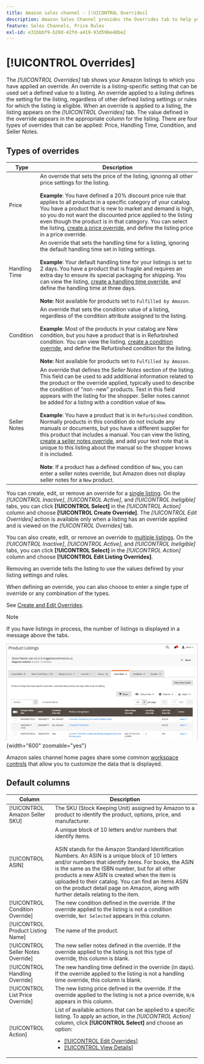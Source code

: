```yaml
---
title: Amazon sales channel - [!UICONTROL Overrides]
description: Amazon Sales Channel provides the Overrides tab to help you identify and manage how you are applying overrides in your Amazon listings.
feature: Sales Channels, Price Rules
exl-id: e31bbbf9-b20d-42fd-a419-93d596e40be2
---
```

# [!UICONTROL Overrides]

The _[!UICONTROL Overrides]_ tab shows your Amazon listings to which you have applied an override. An override is a listing-specific setting that can be used set a defined value to a listing. An override applied to a listing defines the setting for the listing, regardless of other defined listing settings or rules for which the listing is eligible. When an override is applied to a listing, the listing appears on the _[!UICONTROL Overrides]_ tab. The value defined in the override appears in the appropriate column for the listing. There are four types of overrides that can be applied: Price, Handling Time, Condition, and Seller Notes.

## Types of overrides

| Type          | Description                                                                                                                                                                                                                                                                                                                                                                                                                                                                                                                                                                                                                                                                                                                                                                                                                                                                                                                                                                                                                      |
|---------------|----------------------------------------------------------------------------------------------------------------------------------------------------------------------------------------------------------------------------------------------------------------------------------------------------------------------------------------------------------------------------------------------------------------------------------------------------------------------------------------------------------------------------------------------------------------------------------------------------------------------------------------------------------------------------------------------------------------------------------------------------------------------------------------------------------------------------------------------------------------------------------------------------------------------------------------------------------------------------------------------------------------------------------|
| Price         | An override that sets the price of the listing, ignoring all other price settings for the listing. <br><br>**Example**: You have defined a 20% discount price rule that applies to all products in a specific category of your catalog. You have a product that is new to market and demand is high, so you do not want the discounted price applied to the listing even though the product is in that category. You can select the listing, [create a price override](./creating-editing-overrides.md#edit-override-single-listing), and define the listing price in a price override.                                                                                                                                                                                                                                                                                                                                                                                                                                          |
| Handling Time | An override that sets the handling time for a listing, ignoring the default handling time set in listing settings.<br><br>**Example**: Your default handling time for your listings is set to 2 days. You have a product that is fragile and requires an extra day to ensure its special packaging for shipping. You can view the listing, [create a handling time override](./creating-editing-overrides.md#edit-override-single-listing), and define the handling time at three days.<br><br>**Note:** Not available for products set to `Fulfilled by Amazon`.                                                                                                                                                                                                                                                                                                                                                                                                                                                                |
| Condition     | An override that sets the condition value of a listing, regardless of the condition attribute assigned to the listing.<br><br>**Example**: Most of the products in your catalog are New condition, but you have a product that is in Refurbished condition. You can view the listing, [create a condition override](./creating-editing-overrides.md#edit-override-single-listing), and define the Refurbished condition for the listing.<br><br>**Note:** Not available for products set to `Fulfilled by Amazon`.                                                                                                                                                                                                                                                                                                                                                                                                                                                                                                               |
| Seller Notes  | An override that defines the _Seller Notes_ section of the listing. This field can be used to add additional information related to the product or the override applied, typically used to describe the condition of "non-new" products. Text in this field appears with the listing for the shopper. Seller notes cannot be added for a listing with a condition value of `New`. <br><br>**Example**: You have a product that is in `Refurbished` condition. Normally products in this condition do not include any manuals or documents, but you have a different supplier for this product that includes a manual. You can view the listing, [create a seller notes override](./creating-editing-overrides.md#edit-override-single-listing), and add your text note that is unique to this listing about the manual so the shopper knows it is included.<br><br>**Note**: If a product has a defined condition of `New`, you can enter a seller notes override, but Amazon does not display seller notes for a `New` product. |

You can create, edit, or remove an override for a [single listing](./creating-editing-overrides.md#edit-override-single-listing). On the _[!UICONTROL Inactive]_, _[!UICONTROL Active]_, and _[!UICONTROL Ineligible]_ tabs, you can click **[!UICONTROL Select]** in the _[!UICONTROL Action]_ column and choose **[!UICONTROL Create Override]**. The _[!UICONTROL Edit Overrides]_ action is available only when a listing has an override applied and is viewed on the _[!UICONTROL Overrides]_ tab.

You can also create, edit, or remove an override to [multiple listings](./creating-editing-overrides.md#edit-override-multiple-listings). On the _[!UICONTROL Inactive]_, _[!UICONTROL Active]_, and _[!UICONTROL Ineligible]_ tabs, you can click **[!UICONTROL Select]** in the _[!UICONTROL Action]_ column and choose **[!UICONTROL Edit Listing Overrides]**.

Removing an override tells the listing to use the values defined by your listing settings and rules.

When defining an override, you can also choose to enter a single type of override or any combination of the types.

See [Create and Edit Overrides](./creating-editing-overrides.md).

>[!NOTE]
>
>If you have listings in process, the number of listings is displayed in a message above the tabs.

![Overrides tab](assets/amazon-overrides.png){width="600" zoomable="yes"}

Amazon sales channel home pages share some common [workspace controls](./workspace-controls.md) that allow you to customize the data that is displayed.

## Default columns

| Column                             | Description                                                                                                                                                                                                                                                                                                                                                                                                                                                                        |
|------------------------------------|------------------------------------------------------------------------------------------------------------------------------------------------------------------------------------------------------------------------------------------------------------------------------------------------------------------------------------------------------------------------------------------------------------------------------------------------------------------------------------|
| [!UICONTROL Amazon Seller SKU]     | The SKU (Stock Keeping Unit) assigned by Amazon to a product to identify the product, options, price, and manufacturer.                                                                                                                                                                                                                                                                                                                                                            |
| [!UICONTROL ASIN]                  | A unique block of 10 letters and/or numbers that identify items.<br><br>ASIN stands for the Amazon Standard Identification Numbers. An ASIN is a unique block of 10 letters and/or numbers that identify items. For books, the ASIN is the same as the ISBN number, but for all other products a new ASIN is created when the item is uploaded to their catalog. You can find an items ASIN on the product detail page on Amazon, along with further details relating to the item. |
| [!UICONTROL Condition Override]    | The new condition defined in the override. If the override applied to the listing is not a condition override, `Not Selected` appears in this column.                                                                                                                                                                                                                                                                                                                              |
| [!UICONTROL Product Listing Name]  | The name of the product.                                                                                                                                                                                                                                                                                                                                                                                                                                                           |
| [!UICONTROL Seller Notes Override] | The new seller notes defined in the override. If the override applied to the listing is not this type of override, this column is blank.                                                                                                                                                                                                                                                                                                                                           |
| [!UICONTROL Handling Override]     | The new handling time defined in the override (in days). If the override applied to the listing is not a handling time override, this column is blank.                                                                                                                                                                                                                                                                                                                             |
| [!UICONTROL List Price Override]   | The new listing price defined in the override. If the override applied to the listing is not a price override, `N/A` appears in this column.                                                                                                                                                                                                                                                                                                                                       |
| [!UICONTROL Action]                | List of available actions that can be applied to a specific listing. To apply an action, in the _[!UICONTROL Action]_ column, click **[!UICONTROL Select]** and choose an option:<ul><li>[[!UICONTROL Edit Overrides]](./creating-editing-overrides.md#edit-override-single-listing)</li><li>[[!UICONTROL View Details]](./product-listing-details.md)</li></ul>                                                                                                                   |
